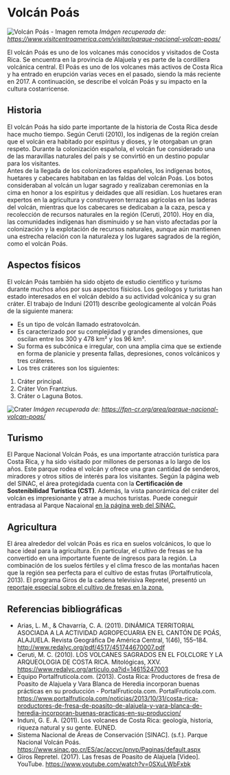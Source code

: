 # Volcán Poás
![Volcán Poás - Imagen remota](https://www.visitcentroamerica.com/wp-content/uploads/2021/10/volcan-poas-costa-rica-2.jpg) *Imágen recuperada de: https://www.visitcentroamerica.com/visitar/parque-nacional-volcan-poas/*	

El volcán Poás es uno de los volcanes más conocidos y visitados de Costa Rica. Se encuentra en la provincia de Alajuela y es parte de la cordillera volcánica central. El Poás es uno de los volcanes más activos de Costa Rica y ha entrado en erupción varias veces en el pasado, siendo la más reciente en 2017. A continuación, se describe el volcán Poás y su impacto en la cultura costarricense.

## Historia

El volcán Poás ha sido parte importante de la historia de Costa Rica desde hace mucho tiempo. Según Ceruti (2010), los indígenas de la región creían que el volcán era habitado por espíritus y dioses, y le otorgaban un gran respeto. Durante la colonización española, el volcán fue considerado una de las maravillas naturales del país y se convirtió en un destino popular para los visitantes. <br>
Antes de la llegada de los colonizadores españoles, los indígenas botos, huetares y cabecares habitaban en las faldas del volcán Poás. Los botos consideraban al volcán un lugar sagrado y realizaban ceremonias en la cima en honor a los espíritus y deidades que allí residían. Los huetares eran expertos en la agricultura y construyeron terrazas agrícolas en las laderas del volcán, mientras que los cabecares se dedicaban a la caza, pesca y recolección de recursos naturales en la región (Ceruti, 2010). Hoy en día, las comunidades indígenas han disminuido y se han visto afectadas por la colonización y la explotación de recursos naturales, aunque aún mantienen una estrecha relación con la naturaleza y los lugares sagrados de la región, como el volcán Poás.

## Aspectos físicos
El volcán Poás también ha sido objeto de estudio científico y turismo durante muchos años por sus aspectos físicios. Los geólogos y turistas han estado interesados en el volcán debido a su actividad volcánica y su gran cráter. El trabajo de Induni (2011) describe geologicamente al volcán Poás de la siguiente manera:
- Es un tipo de volcán llamado estratovolcán.
- Es caracterizado por su complejidad y grandes dimensiones, que oscilan entre los 300 y 478 km² y los 96 km³. 
- Su forma es subcónica e irregular, con una amplia cima que se extiende en forma de planicie y presenta fallas, depresiones, conos volcánicos y tres cráteres. 
- Los tres cráteres son los siguientes:
1. Cráter principal.
2. Cráter Von Frantzius.
3. Cráter o Laguna Botos.

![Crater](img/crater.jpg) *Imágen recuperada de: https://fpn-cr.org/area/parque-nacional-volcan-poas/*
## Turismo

El Parque Nacional Volcán Poás, es una importante atracción turística para Costa Rica, y ha sido visitado por millones de personas a lo largo de los años. Este parque rodea el volcán y ofrece una gran cantidad de senderos, miradores y otros sitios de interés para los visitantes. Según la página web del SINAC, el área protegidada cuenta con la **Certificación de Sostenibilidad Turística (CST)**. Además, la vista panorámica del cráter del volcán es impresionante y atrae a muchos turistas. Puede coneguir entradasa al Parque Nacaional [en la página web del SINAC.](https://www.sinac.go.cr/ES/ac/accvc/pnvp/Paginas/default.aspx)	

## Agricultura
El área alrededor del volcán Poás es rica en suelos volcánicos, lo que lo hace ideal para la agricultura. En particular, el cultivo de fresas se ha convertido en una importante fuente de ingresos para la región. La combinación de los suelos fértiles y el clima fresco de las montañas hacen que la región sea perfecta para el cultivo de estas frutas (Portalfruticola, 2013).
El programa Giros de la cadena televisiva Repretel, presentó un [reportaje especial sobre el cultivo de fresas en la zona.](https://www.youtube.com/watch?v=0SXuLWbFxbk)

## Referencias bibliográficas
- Arias, L. M., & Chavarría, C. A. (2011). DINÁMICA TERRITORIAL ASOCIADA A LA ACTIVIDAD AGROPECUARIA EN EL CANTÓN DE POÁS, ALAJUELA. Revista Geográfica De América Central, 1(46), 155–184. http://www.redalyc.org/pdf/4517/451744670007.pdf 
- Ceruti, M. C. (2010). LOS VOLCANES SAGRADOS EN EL FOLCLORE Y LA ARQUEOLOGIA DE COSTA RICA. Mitológicas, XXV. https://www.redalyc.org/articulo.oa?id=14615247003 
- Equipo Portalfruticola.com. (2013). Costa Rica: Productores de fresa de Poasito de Alajuela y Vara Blanca de Heredia incorporan buenas prácticas en su producción - PortalFruticola.com. PortalFruticola.com. https://www.portalfruticola.com/noticias/2013/10/31/costa-rica-productores-de-fresa-de-poasito-de-alajuela-y-vara-blanca-de-heredia-incorporan-buenas-practicas-en-su-produccion/ 
- Induni, G. E. A. (2011). Los volcanes de Costa Rica: geología, historia, riqueza natural y su gente. EUNED. 
- Sistema Nacional de Áreas de Conservación [SINAC]. (s.f.). Parque Nacional Volcán Poás. https://www.sinac.go.cr/ES/ac/accvc/pnvp/Paginas/default.aspx
- Giros Repretel. (2017). Las fresas de Poasito de Alajuela [Video]. YouTube. https://www.youtube.com/watch?v=0SXuLWbFxbk

